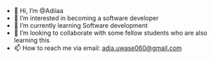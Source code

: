 - 👋 Hi, I’m @Adiiaa
- 👀 I’m interested in becoming a software developer 
- 🌱 I’m currently learning Software development
- 💞️ I’m looking to collaborate with some fellow students who are also learning this 
- 📫 How to reach me via email: adia.uwase060@gmail.com


<!---
Adiiaa/Adiiaa is a ✨ special ✨ repository because its `README.md` (this file) appears on your GitHub profile.
You can click the Preview link to take a look at your changes.
--->
